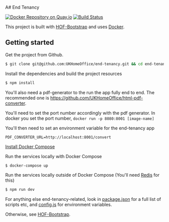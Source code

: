 A# End Tenancy

[![Docker Repository on Quay.io](https://quay.io/repository/ukhomeofficedigital/end-tenancy/status "Docker Repository on Quay.io")](https://quay.io/repository/ukhomeofficedigital/end-tenancy) [![Build Status](https://travis-ci.org/UKHomeOffice/end-tenancy.svg?branch=master)](https://travis-ci.org/UKHomeOffice/end-tenancy)

This project is built with [HOF-Bootstrap](https://github.com/UKHomeOffice/hof-bootstrap) and uses [Docker](https://www.docker.com/).

## Getting started

Get the project from Github.
```bash
$ git clone git@github.com:UKHomeOffice/end-tenancy.git && cd end-tenancy
```

Install the dependencies and build the project resources
```bash
$ npm install
```

You'll also need a pdf-generator to the run the app fully end to end.  The recommended one is https://github.com/UKHomeOffice/html-pdf-converter.

You'll need to set the port number accordingly with the pdf generator.  In docker you set the port number, `docker run -p 8080:8001 [image-name]`

You'll then need to set an environment variable for the end-tenancy app

`PDF_CONVERTER_URL=http://localhost:8001/convert`


[Install Docker Compose](https://docs.docker.com/compose/install/)

Run the services locally with Docker Compose
```bash
$ docker-compose up
```

Run the services locally outside of Docker Compose (You'll need [Redis](http://redis.io/) for this)
```bash
$ npm run dev
```

For anything else end-tenancy-related, look in [package.json](./package.json) for a full list of scripts etc, and
[config.js](./config.js) for environment variables.

Otherwise, see [HOF-Bootstrap](https://github.com/UKHomeOffice/hof-bootstrap).


